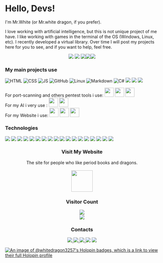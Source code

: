 # Hello, Devs!

I'm Mr.White (or Mr.white dragon, if you prefer).

I love working with artificial intelligence, but this is not unique project of me have. I like working with games in the terminal of the OS (Windows, Linux, etc). I recently developed a virtual library. 
Over time I will post my projects here for you to see, and if you want to help, feel free.

<div align="center"><img src="http://github-profile-summary-cards.vercel.app/api/cards/profile-details?username=whitedragon3257&theme=midnight_purple">
     <img src="http://github-profile-summary-cards.vercel.app/api/cards/stats?username=whitedragon3257&theme=midnight_purple">  <img src="http://github-profile-summary-cards.vercel.app/api/cards/productive-time?username=whitedragon3257&theme=midnight_purple&utcOffset=8"><img src="http://github-profile-summary-cards.vercel.app/api/cards/repos-per-language?username=whitedragon3257&theme=midnight_purple"><img src="https://github-readme-stats.vercel.app/api/top-langs/?username=whitedragon3257&layout=compact&theme=midnight-purple"> 
</div>

### **My main projects use**

![HTML](https://img.shields.io/badge/-HTML-000?&logo=html5&style=for-the-badge)
![CSS](https://img.shields.io/badge/-CSS-000?&logo=css3&logoColor=1572B6&style=for-the-badge)
![JS](https://img.shields.io/badge/-JS-000?&logo=javascript&logoColor=yellow&style=for-the-badge)
![GitHub](https://img.shields.io/badge/-GitHub-000?&logo=GitHub&style=for-the-badge)
![Linux](https://img.shields.io/badge/-Linux-000?&logo=linux&style=for-the-badge)
![Markdown](https://img.shields.io/badge/-Markdown-000?&logo=markdown&style=for-the-badge)
![C#](https://img.shields.io/badge/-Csharp-000?&logo=csharp&logoColor=purple&color=black&style=for-the-badge)
<img src="https://img.shields.io/badge/C%2B%2B-00599C?style=for-the-badge&logo=c%2B%2B&logoColor=blue&color=black"/>
<img loading="lazy" src="https://img.shields.io/badge/Arduino-00979D?style=for-the-badge&logo=Arduino&logoColor=white">
<img src="https://img.shields.io/badge/Weights_&_Biases-FFBE00?style=for-the-badge&logo=WeightsAndBiases&logoColor=yellow&color=black"/>

For port-scanning and others pentest tools i use: <img loading="lazy" src="https://cdn.jsdelivr.net/gh/devicons/devicon/icons/java/java-original.svg" width="30" height="30"/>  <img src="https://cdn.jsdelivr.net/gh/devicons/devicon@latest/icons/cassandra/cassandra-original.svg" width="30" height="30"/> <img src="https://cdn.jsdelivr.net/gh/devicons/devicon@latest/icons/redhat/redhat-plain.svg" width="30" height="30" /> <br>
For my AI i very use : <img src="https://cdn.jsdelivr.net/gh/devicons/devicon@latest/icons/cplusplus/cplusplus-original.svg" width="30" height="30"/>
 <img src="https://cdn.jsdelivr.net/gh/devicons/devicon@latest/icons/arduino/arduino-original.svg" width="30" height="30" />  
 For my Website i use: <img src="https://cdn.jsdelivr.net/gh/devicons/devicon@latest/icons/html5/html5-original.svg" width="30" height="30" /> <img src="https://cdn.jsdelivr.net/gh/devicons/devicon@latest/icons/javascript/javascript-original.svg" width="30" height="30" /> 
            <img src="https://cdn.jsdelivr.net/gh/devicons/devicon@latest/icons/css3/css3-original.svg" width="30" height="30"/> 
            
### Technologies
<div display="inline">
    <img loading="lazy" src="https://img.shields.io/badge/Arduino_IDE-00979D?style=for-the-badge&logo=arduino&logoColor=white">
    <img loading="lazy" src="https://img.shields.io/badge/Visual_Studio-5C2D91?style=for-the-badge&logo=visual%20studio&logoColor=white">
    <img loading="lazy" src="https://img.shields.io/badge/Eclipse-2C2255?style=for-the-badge&logo=eclipse&logoColor=white">
    <img loading="lazy" src="https://img.shields.io/badge/Android-3DDC84?style=for-the-badge&logo=android&logoColor=white">
    <img loading="lazy" src="https://img.shields.io/badge/Kali_Linux-557C94?style=for-the-badge&logo=kali-linux&logoColor=white">
    <img loading="lazy" src="https://img.shields.io/badge/Windows-0078D6?style=for-the-badge&logo=windows&logoColor=white">
    <img loading="lazy" src="https://img.shields.io/badge/Arduino-00979D?style=for-the-badge&logo=Arduino&logoColor=white">
    <img src="https://img.shields.io/badge/Lua-2C2D72?style=for-the-badge&logo=lua&logoColor=white"/>
    <img loading="lazy" src="https://img.shields.io/badge/GNU%20Bash-4EAA25?style=for-the-badge&logo=GNU%20Bash&logoColor=white">
    <img src="https://img.shields.io/badge/VirtualBox-21416b?style=for-the-badge&logo=VirtualBox&logoColor=white"/>
    <img src="	https://img.shields.io/badge/Red%20Hat-EE0000?style=for-the-badge&logo=redhat&logoColor=white"/>
    <img src="https://img.shields.io/badge/Python-FFD43B?style=for-the-badge&logo=python&logoColor=blue"/>
    <img src="https://img.shields.io/badge/apache%20netbeans-1B6AC6?style=for-the-badge&logo=apache%20netbeans%20IDE&logoColor=white"/>
    <img src="https://img.shields.io/badge/.NET-512BD4?style=for-the-badge&logo=dotnet&logoColor=white"/>
    <img src="https://img.shields.io/badge/Oracle-F80000?style=for-the-badge&logo=Oracle&logoColor=white"/>
    <img src="https://img.shields.io/badge/PostgreSQL-316192?style=for-the-badge&logo=postgresql&logoColor=white"/>
    <img src="https://img.shields.io/badge/MariaDB-003545?style=for-the-badge&logo=mariadb&logoColor=white"/>
    <img src="https://img.shields.io/badge/Weights_&_Biases-FFBE00?style=for-the-badge&logo=WeightsAndBiases&logoColor=white"/>
</div>

<div align="center">
 <h3>Visit My Website</h3>
 <p>The site for people who like period books and dragons. <br>
     <a href="https://cvinicius369.github.io/BlackDragon"> 
        <br> <img align="center" src="https://cvinicius369.github.io/BlackDragon/images/iconaba.jpg" width="70" height="70"/> 
     <a/>
 </p>
</div>

<div align="center">
    <h3> Visitor Count</h3>
    <img src="https://profile-counter.glitch.me/whitedragon3257/count.svg" align="center"><br>
    <img src="https://user-images.githubusercontent.com/51807726/195896676-6a4f13fa-1d69-49f1-abda-ae3df1cdf54b.gif">
</div>

<div align="center">
    <h3> Contacts </h3>
    <a href="https://instagram.com/seu-usuário-instagram-aqui" target="_blank">
        <img loading="lazy" src="https://img.shields.io/badge/-Instagram-%23E4405F?style=for-the-badge&logo=instagram&logoColor=white" target="_blank">
    </a>
    <a href = "mailto:whitedragon36915@gmail.com">
        <img loading="lazy" src="https://img.shields.io/badge/Gmail-D14836?style=for-the-badge&logo=gmail&logoColor=white" target="_blank">
    </a>
    <a href = "wa.me/5562993882350">
        <img loading="lazy" src="https://img.shields.io/badge/WhatsApp-25D366?style=for-the-badge&logo=whatsapp&logoColor=white">
    </a>
    <a>
         <img loading="lazy" src="https://img.shields.io/badge/website-000000?style=for-the-badge&logo=About.me&logoColor=white&color=darkred">
    </a>
    <a>
          <img loading="lazy" src="https://img.shields.io/badge/GitHub-100000?style=for-the-badge&logo=github&logoColor=white">
    </a>
</div>

[![An image of @whitedragon3257's Holopin badges, which is a link to view their full Holopin profile](https://holopin.me/whitedragon3257)](https://holopin.io/@whitedragon3257)
